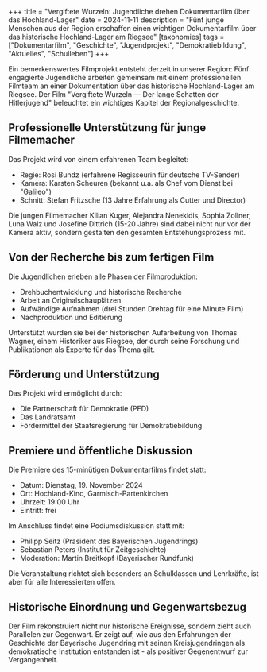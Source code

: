 +++
title = "Vergiftete Wurzeln: Jugendliche drehen Dokumentarfilm über das Hochland-Lager"
date = 2024-11-11
description = "Fünf junge Menschen aus der Region erschaffen einen wichtigen Dokumentarfilm über das historische Hochland-Lager am Riegsee"
[taxonomies]
tags = ["Dokumentarfilm", "Geschichte", "Jugendprojekt", "Demokratiebildung", "Aktuelles", "Schulleben"]
+++

Ein bemerkenswertes Filmprojekt entsteht derzeit in unserer Region: Fünf engagierte Jugendliche arbeiten gemeinsam mit einem professionellen Filmteam an einer Dokumentation über das historische Hochland-Lager am Riegsee. Der Film "Vergiftete Wurzeln — Der lange Schatten der Hitlerjugend" beleuchtet ein wichtiges Kapitel der Regionalgeschichte.

<!-- more -->

## Professionelle Unterstützung für junge Filmemacher

Das Projekt wird von einem erfahrenen Team begleitet:
- Regie: Rosi Bundz (erfahrene Regisseurin für deutsche TV-Sender)
- Kamera: Karsten Scheuren (bekannt u.a. als Chef vom Dienst bei "Galileo")
- Schnitt: Stefan Fritzsche (13 Jahre Erfahrung als Cutter und Director)

Die jungen Filmemacher Kilian Kuger, Alejandra Nenekidis, Sophia Zollner, Luna Walz und Josefine Dittrich (15-20 Jahre) sind dabei nicht nur vor der Kamera aktiv, sondern gestalten den gesamten Entstehungsprozess mit.

## Von der Recherche bis zum fertigen Film

Die Jugendlichen erleben alle Phasen der Filmproduktion:
- Drehbuchentwicklung und historische Recherche
- Arbeit an Originalschauplätzen
- Aufwändige Aufnahmen (drei Stunden Drehtag für eine Minute Film)
- Nachproduktion und Editierung

Unterstützt wurden sie bei der historischen Aufarbeitung von Thomas Wagner, einem Historiker aus Riegsee, der durch seine Forschung und Publikationen als Experte für das Thema gilt.

## Förderung und Unterstützung

Das Projekt wird ermöglicht durch:
- Die Partnerschaft für Demokratie (PFD)
- Das Landratsamt
- Fördermittel der Staatsregierung für Demokratiebildung

## Premiere und öffentliche Diskussion

Die Premiere des 15-minütigen Dokumentarfilms findet statt:
- Datum: Dienstag, 19. November 2024
- Ort: Hochland-Kino, Garmisch-Partenkirchen
- Uhrzeit: 19:00 Uhr
- Eintritt: frei

Im Anschluss findet eine Podiumsdiskussion statt mit:
- Philipp Seitz (Präsident des Bayerischen Jugendrings)
- Sebastian Peters (Institut für Zeitgeschichte)
- Moderation: Martin Breitkopf (Bayerischer Rundfunk)

Die Veranstaltung richtet sich besonders an Schulklassen und Lehrkräfte, ist aber für alle Interessierten offen.

## Historische Einordnung und Gegenwartsbezug

Der Film rekonstruiert nicht nur historische Ereignisse, sondern zieht auch Parallelen zur Gegenwart. Er zeigt auf, wie aus den Erfahrungen der Geschichte der Bayerische Jugendring mit seinen Kreisjugendringen als demokratische Institution entstanden ist - als positiver Gegenentwurf zur Vergangenheit.